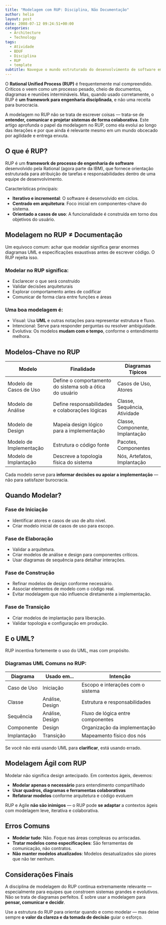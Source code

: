 ```yaml
---
title: "Modelagem com RUP: Disciplina, Não Documentação"
author: helio
layout: post
date: 2008-07-12 09:24:51+00:00
categories:
  - Architecture
  - Technology
tags:
  - Atividade
  - BDUF
  - Disciplina
  - RUP
  - template
subtitle: Navegue o mundo estruturado do desenvolvimento de software empresarial—explore como a abordagem disciplinada do RUP para modelagem, iterações e documentação cria processos de desenvolvimento previsíveis e escaláveis
---
```


O **Rational Unified Process (RUP)** é frequentemente mal compreendido. Críticos o veem como um processo pesado, cheio de documentos, diagramas e reuniões intermináveis. Mas, quando usado corretamente, o RUP é **um framework para engenharia disciplinada**, e não uma receita para burocracia.

A modelagem no RUP não se trata de escrever coisas — trata-se de **entender, comunicar e projetar sistemas de forma colaborativa**. Este artigo aprofunda o papel da modelagem no RUP, como ela evolui ao longo das iterações e por que ainda é relevante mesmo em um mundo obcecado por agilidade e entrega enxuta.

## O que é RUP?

RUP é um **framework de processo de engenharia de software** desenvolvido pela Rational (agora parte da IBM), que fornece orientação estruturada para atribuição de tarefas e responsabilidades dentro de uma equipe de desenvolvimento.

Características principais:

- **Iterativo e incremental**: O software é desenvolvido em ciclos.
- **Centrado em arquitetura**: Foco inicial em componentes-chave do sistema.
- **Orientado a casos de uso**: A funcionalidade é construída em torno dos objetivos do usuário.

## Modelagem no RUP ≠ Documentação

Um equívoco comum: achar que modelar significa gerar enormes diagramas UML e especificações exaustivas antes de escrever código. O RUP rejeita isso.

### Modelar no RUP significa:

- Esclarecer o que será construído
- Validar decisões arquiteturais
- Explorar comportamento antes de codificar
- Comunicar de forma clara entre funções e áreas

### Uma boa modelagem é:

- Visual: Usa **UML** e outras notações para representar estrutura e fluxo.
- Intencional: Serve para responder perguntas ou resolver ambiguidade.
- Evolutiva: Os modelos **mudam com o tempo**, conforme o entendimento melhora.

## Modelos-Chave no RUP

| Modelo                  | Finalidade                                               | Diagramas Típicos               |
| ----------------------- | -------------------------------------------------------- | ------------------------------- |
| Modelo de Casos de Uso  | Define o comportamento do sistema sob a ótica do usuário | Casos de Uso, Atores            |
| Modelo de Análise       | Define responsabilidades e colaborações lógicas          | Classe, Sequência, Atividade    |
| Modelo de Design        | Mapeia design lógico para a implementação                | Classe, Componente, Implantação |
| Modelo de Implementação | Estrutura o código fonte                                 | Pacotes, Componentes            |
| Modelo de Implantação   | Descreve a topologia física do sistema                   | Nós, Artefatos, Implantação     |

Cada modelo serve para **informar decisões ou apoiar a implementação** — não para satisfazer burocracia.

## Quando Modelar?

### Fase de Iniciação

- Identificar atores e casos de uso de alto nível.
- Criar modelo inicial de casos de uso para escopo.

### Fase de Elaboração

- Validar a arquitetura.
- Criar modelos de análise e design para componentes críticos.
- Usar diagramas de sequência para detalhar interações.

### Fase de Construção

- Refinar modelos de design conforme necessário.
- Associar elementos de modelo com o código real.
- Evitar modelagem que não influencie diretamente a implementação.

### Fase de Transição

- Criar modelos de implantação para liberação.
- Validar topologia e configuração em produção.

## E o UML?

RUP incentiva fortemente o uso do UML, mas com propósito.

### Diagramas UML Comuns no RUP:

| Diagrama    | Usado em...     | Intenção                          |
| ----------- | --------------- | --------------------------------- |
| Caso de Uso | Iniciação       | Escopo e interações com o sistema |
| Classe      | Análise, Design | Estrutura e responsabilidades     |
| Sequência   | Análise, Design | Fluxo de lógica entre componentes |
| Componente  | Design          | Organização da implementação      |
| Implantação | Transição       | Mapeamento físico dos nós         |

Se você não está usando UML para **clarificar**, está usando errado.

## Modelagem Ágil com RUP

Modelar não significa design antecipado. Em contextos ágeis, devemos:

- **Modelar apenas o necessário** para entendimento compartilhado
- **Usar quadros, diagramas e ferramentas colaborativas**
- **Refatorar modelos** conforme arquitetura e código evoluem

RUP e Agile **não são inimigos** — o RUP pode **se adaptar** a contextos ágeis com modelagem leve, iterativa e colaborativa.

## Erros Comuns

- **Modelar tudo**: Não. Foque nas áreas complexas ou arriscadas.
- **Tratar modelos como especificações**: São ferramentas de comunicação, não contratos.
- **Não manter modelos atualizados**: Modelos desatualizados são piores que não ter nenhum.

## Considerações Finais

A disciplina de modelagem do RUP continua extremamente relevante — especialmente para equipes que constroem sistemas grandes e evolutivos.
Não se trata de diagramas perfeitos. É sobre usar a modelagem para **pensar, comunicar e decidir**.

Use a estrutura do RUP para orientar quando e como modelar — mas deixe sempre **o valor da clareza e da tomada de decisão** guiar o esforço.
